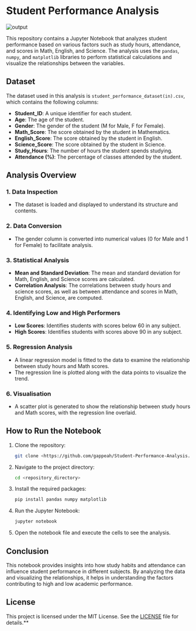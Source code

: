 # Student Performance Analysis
![output](https://github.com/user-attachments/assets/fb5a3a03-d938-43f8-bbdc-b010e5f22265)


This repository contains a Jupyter Notebook that analyzes student performance based on various factors such as study hours, attendance, and scores in Math, English, and Science. The analysis uses the `pandas`, `numpy`, and `matplotlib` libraries to perform statistical calculations and visualize the relationships between the variables.

## Dataset

The dataset used in this analysis is `student_performance_dataset(in).csv`, which contains the following columns:

- **Student_ID**: A unique identifier for each student.
- **Age**: The age of the student.
- **Gender**: The gender of the student (M for Male, F for Female).
- **Math_Score**: The score obtained by the student in Mathematics.
- **English_Score**: The score obtained by the student in English.
- **Science_Score**: The score obtained by the student in Science.
- **Study_Hours**: The number of hours the student spends studying.
- **Attendance (%)**: The percentage of classes attended by the student.

## Analysis Overview

### 1. Data Inspection
- The dataset is loaded and displayed to understand its structure and contents.

### 2. Data Conversion
- The gender column is converted into numerical values (0 for Male and 1 for Female) to facilitate analysis.

### 3. Statistical Analysis
- **Mean and Standard Deviation**: The mean and standard deviation for Math, English, and Science scores are calculated.
- **Correlation Analysis**: The correlations between study hours and science scores, as well as between attendance and scores in Math, English, and Science, are computed.

### 4. Identifying Low and High Performers
- **Low Scores**: Identifies students with scores below 60 in any subject.
- **High Scores**: Identifies students with scores above 90 in any subject.

### 5. Regression Analysis
- A linear regression model is fitted to the data to examine the relationship between study hours and Math scores.
- The regression line is plotted along with the data points to visualize the trend.

### 6. Visualisation
- A scatter plot is generated to show the relationship between study hours and Math scores, with the regression line overlaid.

## How to Run the Notebook

1. Clone the repository:
   ```bash
   git clone <https://github.com/gappeah/Student-Performance-Analysis.git>
   ```
2. Navigate to the project directory:
   ```bash
   cd <repository_directory>
   ```
3. Install the required packages:
   ```bash
   pip install pandas numpy matplotlib
   ```
4. Run the Jupyter Notebook:
   ```bash
   jupyter notebook
   ```
5. Open the notebook file and execute the cells to see the analysis.

## Conclusion

This notebook provides insights into how study habits and attendance can influence student performance in different subjects. By analyzing the data and visualizing the relationships, it helps in understanding the factors contributing to high and low academic performance.

## License

This project is licensed under the MIT License. See the [LICENSE](LICENSE) file for details.**
